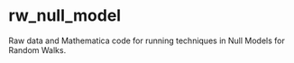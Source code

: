 # rw_null_model
Raw data and Mathematica code for running techniques in Null Models for Random Walks.  
